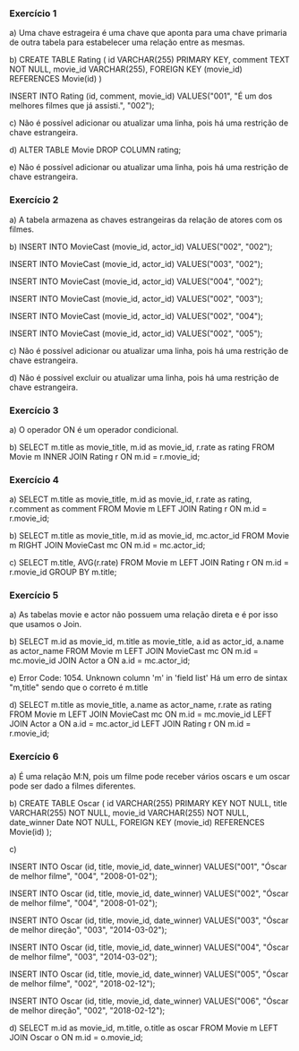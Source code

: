 ### Exercício 1

a) Uma chave estrageira é uma chave que aponta para uma chave primaria de outra tabela para estabelecer uma relação entre as mesmas.

b) CREATE TABLE Rating (
		id VARCHAR(255) PRIMARY KEY,
    comment TEXT NOT NULL,
    movie_id VARCHAR(255),
    FOREIGN KEY (movie_id) REFERENCES Movie(id)
)

INSERT INTO Rating (id, comment, movie_id)
VALUES("001", "É um dos melhores filmes que já assisti.", "002");

c) Não é possível adicionar ou atualizar uma linha, pois há uma restrição de chave estrangeira.

d) ALTER TABLE Movie
DROP COLUMN rating;

e) Não é possível adicionar ou atualizar uma linha, pois há uma restrição de chave estrangeira.


### Exercício 2

a) A tabela armazena as chaves estrangeiras da relação de atores com os filmes.

b) INSERT INTO MovieCast (movie_id, actor_id)
VALUES("002", "002");

INSERT INTO MovieCast (movie_id, actor_id)
VALUES("003", "002");

INSERT INTO MovieCast (movie_id, actor_id)
VALUES("004", "002");

INSERT INTO MovieCast (movie_id, actor_id)
VALUES("002", "003");

INSERT INTO MovieCast (movie_id, actor_id)
VALUES("002", "004");

INSERT INTO MovieCast (movie_id, actor_id)
VALUES("002", "005");

c) Não é possível adicionar ou atualizar uma linha, pois há uma restrição de chave estrangeira.

d) Não é possível excluir ou atualizar uma linha, pois há uma restrição de chave estrangeira.

### Exercício 3

a) O operador ON é um operador condicional.

b) SELECT m.title as movie_title, m.id as movie_id, r.rate as rating FROM Movie m
INNER JOIN Rating r ON m.id = r.movie_id;

### Exercício 4

a) SELECT m.title as movie_title, m.id as movie_id, r.rate as rating, r.comment as comment FROM Movie m
LEFT JOIN Rating r ON m.id = r.movie_id;

b) SELECT m.title as movie_title, m.id as movie_id, mc.actor_id FROM Movie m
RIGHT JOIN MovieCast mc ON m.id = mc.actor_id;

c) SELECT m.title, AVG(r.rate)  FROM Movie m
LEFT JOIN Rating r ON m.id = r.movie_id
GROUP BY m.title;

### Exercício 5

a) As tabelas movie e actor não possuem uma relação direta e é por isso que usamos o Join.

b) SELECT m.id as movie_id, m.title as movie_title, a.id as actor_id, a.name as actor_name FROM Movie m
LEFT JOIN MovieCast mc ON m.id = mc.movie_id
JOIN Actor a ON a.id = mc.actor_id;

e) Error Code: 1054. Unknown column 'm' in 'field list'
Há um erro de sintax "m,title" sendo que o correto é m.title

d) SELECT m.title as movie_title, a.name as actor_name, r.rate as rating FROM Movie m
LEFT JOIN MovieCast mc ON m.id = mc.movie_id
LEFT JOIN Actor a ON a.id = mc.actor_id
LEFT JOIN Rating r ON m.id = r.movie_id;

### Exercício 6

a) É uma relação M:N, pois um filme pode receber vários oscars e um oscar pode ser dado a filmes diferentes.

b) CREATE TABLE Oscar (
id VARCHAR(255) PRIMARY KEY NOT NULL,
title VARCHAR(255) NOT NULL,
movie_id VARCHAR(255) NOT NULL,
date_winner Date NOT NULL,
FOREIGN KEY (movie_id) REFERENCES Movie(id)
);


c)

INSERT INTO Oscar (id, title, movie_id, date_winner)
VALUES("001", "Óscar de melhor filme", "004", "2008-01-02");

INSERT INTO Oscar (id, title, movie_id, date_winner)
VALUES("002", "Óscar de melhor filme", "004", "2008-01-02");

INSERT INTO Oscar (id, title, movie_id, date_winner)
VALUES("003", "Óscar de melhor direção", "003", "2014-03-02");

INSERT INTO Oscar (id, title, movie_id, date_winner)
VALUES("004", "Óscar de melhor filme", "003", "2014-03-02");


INSERT INTO Oscar (id, title, movie_id, date_winner)
VALUES("005", "Óscar de melhor filme", "002", "2018-02-12");

INSERT INTO Oscar (id, title, movie_id, date_winner)
VALUES("006", "Óscar de melhor direção", "002", "2018-02-12");

d) SELECT m.id as movie_id, m.title, o.title as oscar FROM Movie m
LEFT JOIN Oscar o ON m.id = o.movie_id;
